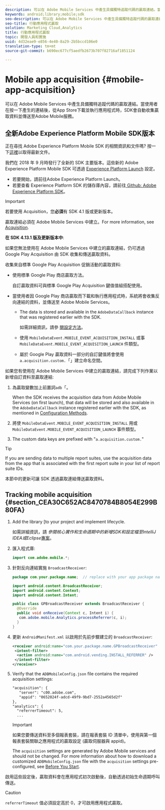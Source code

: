 ```yaml
---
description: 可以在 Adobe Mobile Services 中產生具備獨特追蹤代碼的贏取連結。當使用者在按一下產生的連結後，從App Store下載並執行應用程式時，SDK會自動收集贏取資料並傳送至Adobe Mobile服務。
keywords: android;library;mobile;sdk
seo-description: 可以在 Adobe Mobile Services 中產生具備獨特追蹤代碼的贏取連結。When a user downloads and runs an app from the App store after clicking on the generated link, the SDK automatically collects and sends the acquisition data to Adobe Mobile services.
seo-title: 行動應用程式贏取
solution: Marketing Cloud,Analytics
title: 行動應用程式贏取
topic: 開發人員和實施
uuid: 4d32eae9-e856-4e40-8a29-2b5bccd106e0
translation-type: tm+mt
source-git-commit: b690ec677cf5aedfb2673b707f82716af1851124

---
```



# Mobile app acquisition {#mobile-app-acquisition}

可以在 Adobe Mobile Services 中產生具備獨特追蹤代碼的贏取連結。當使用者在按一下產生的連結後，從App Store下載並執行應用程式時，SDK會自動收集贏取資料並傳送至Adobe Mobile服務。

## 全新Adobe Experience Platform Mobile SDK版本

正在尋找 Adobe Experience Platform Mobile SDK 的相關資訊和文件嗎? 按一下[這裡](https://aep-sdks.gitbook.io/docs/)以取得最新文件。

我們在 2018 年 9 月時發行了全新的 SDK 主要版本。這些新的 Adobe Experience Platform Mobile SDK 可透過 [Experience Platform Launch](https://www.adobe.com/experience-platform/launch.html) 設定。

* 若要開始，請前往Adobe Experience Platform Launch。
* 若要查看 Experience Platform SDK 的儲存庫內容，請前往[ Github: Adobe Experience Platform SDK](https://github.com/Adobe-Marketing-Cloud/acp-sdks)。

>[!IMPORTANT]
>
>若要使用 Acquisition，您&#x200B;**必須**&#x200B;有 SDK 4.1 版或更新版本。

贏取連結必須在 Adobe Mobile Services 中建立。For more information, see [Acquisition](/help/using/acquisition-main/acquisition-main.md).

**在 SDK 4.13.1 版及更新版本中**:

如果您無法使用在 Adobe Mobile Services 中建立的贏取連結，仍可透過 Google Play Acquisition 由 SDK 收集和傳送贏取資料。

收集來自標準 Google Play Acquisition 促銷活動的贏取資料:

* 使用標準 Google Play 商店贏取方法。

   自訂贏取資料可與標準 Google Play Acquisition 鍵值值組搭配使用。

* 當使用者因 Google Play 商店贏取而下載和執行應用程式時，系統將會收集反向連結的資料，並傳送至 Adobe Mobile Services。

   * The data is stored and available in the `AdobeDataCallback` instance that was registered earlier with the SDK.

      如需詳細資訊，請參 [閱設定方法](/help/android/configuration/methods.md)。

   * 使用 `MobileDataEvent.MOBILE_EVENT_ACQUISITION_INSTALL` 或事 `MobileDataEvent.MOBILE_EVENT_ACQUISITION_LAUNCH` 件類型。

   * 屬於 Google Play 贏取資料一部分的自訂鍵值將會使用`a.acquisition.custom.`「」建立命名空間。

如果您有使用在 Adobe Mobile Services 中建立的贏取連結，請完成下列作業以新增自訂資料至贏取連結:

1. 為贏取變數加上前置詞`adb`「。

   When the SDK receives the acquisition data from Adobe Mobile Services (on first launch), that data will be stored and also available in the `AdobeDataCallback` instance registered earlier with the SDK, as mentioned in [Configuration Methods](/help/android/configuration/methods.md).

1. 將使 `MobileDataEvent.MOBILE_EVENT_ACQUISITION_INSTALL` 用或 `MobileDataEvent.MOBILE_EVENT_ACQUISITION_LAUNCH` 事件類型。

1. The custom data keys are prefixed with "`a.acquisition.custom.`"

>[!TIP]
>
>If you are sending data to multiple report suites, use the acquisition data from the app that is associated with the first report suite in your list of report suite IDs.

本節中的更新可讓 SDK 透過贏取連結傳送贏取資料。

## Tracking mobile acquisition {#section_CEA30C652AC8470784B8054E299B80FA}

1. Add the library [to your project and implement lifecycle.

   如需詳細資訊，請 *參閱核心實作和生命週期中的新增SDK和設定檔至IntelliJ IDEA或Eclipse*[專案](/help/android/getting-started/dev-qs.md)。

1. 匯入程式庫:

   ```java
   import com.adobe.mobile.*;
   ```

1. 針對反向連結實施 `BroadcastReceiver`:

   ```java
   package com.your.package.name;  // replace with your app package name 
   
   import android.content.BroadcastReceiver; 
   import android.content.Context; 
   import android.content.Intent; 
   
   public class GPBroadcastReceiver extends BroadcastReceiver { 
     @Override 
     public void onReceive(Context c, Intent i) { 
      com.adobe.mobile.Analytics.processReferrer(c, i); 
     } 
   }
   ```

1. 更新 `AndroidManifest.xml` 以啟用於先前步驟建立的 `BroadcastReceiver`:

   ```xml
   <receiver android:name="com.your.package.name.GPBroadcastReceiver" android:exported="true"> 
    <intent-filter> 
     <action android:name="com.android.vending.INSTALL_REFERRER" /> 
    </intent-filter> 
   </receiver>
   ```

1. Verify that the `ADBMobileConfig.json` file contains the required acquisition settings:

   ```xml
   "acquisition": { 
      "server": "c00.adobe.com", 
      "appid": "0652024f-adcd-49f9-9bd7-2552a4565d2f" 
   }, 
   "analytics": { 
     "referrerTimeout": 5, 
     ...
   ```

   >[!IMPORTANT]
   >
   > 如果您要傳送資料至多個報表套裝，請在報表套裝 ID 清單中，使用與第一個報表套裝關聯之應用程式的贏取設定 (贏取伺服器與 appid)。

   The `acquisition` settings are generated by Adobe Mobile services and should not be changed. For more information about how to download a customized `ADBMobileConfig.json` file with the `acquisition` settings pre-configured, see [Before You Start](/help/android/getting-started/requirements.md).

啟用這些設定後，贏取資料會在應用程式初次啟動後，自動透過初始生命週期呼叫傳送。

>[!CAUTION]
>
>`referrerTimeout`  值必須設定高於 0，才可啟用應用程式贏取。
